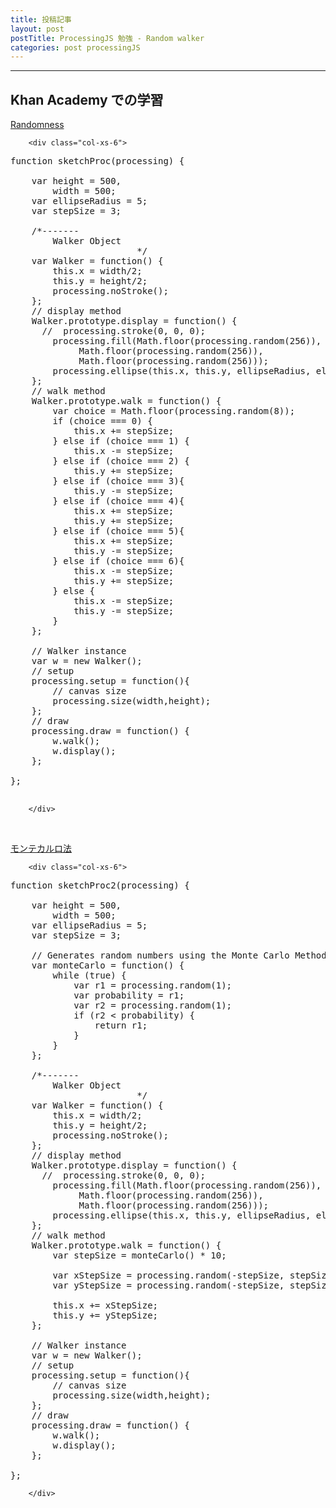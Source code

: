 ```yaml
---
title: 投稿記事
layout: post
postTitle: ProcessingJS 勉強 - Random walker
categories: post processingJS
---
```


-----
## Khan Academy での学習

[Randomness](https://www.khanacademy.org/computing/computer-programming/programming-natural-simulations/programming-randomness/a/random-walks)

<div class="row">
        <div class="col-xs-6">
            <canvas id="canvas1"></canvas>
        </div>    

        <div class="col-xs-6">
<pre>
function sketchProc(processing) {
 
    var height = 500,
        width = 500;
    var ellipseRadius = 5;
    var stepSize = 3;    

    /*-------
        Walker Object
                        */
    var Walker = function() {
        this.x = width/2;
        this.y = height/2;
        processing.noStroke();
    };
    // display method                 
    Walker.prototype.display = function() {
      //  processing.stroke(0, 0, 0);
        processing.fill(Math.floor(processing.random(256)),
             Math.floor(processing.random(256)),
             Math.floor(processing.random(256)));
        processing.ellipse(this.x, this.y, ellipseRadius, ellipseRadius);
    };
    // walk method 
    Walker.prototype.walk = function() {
        var choice = Math.floor(processing.random(8));
        if (choice === 0) {
            this.x += stepSize;
        } else if (choice === 1) {
            this.x -= stepSize;
        } else if (choice === 2) {
            this.y += stepSize;
        } else if (choice === 3){
            this.y -= stepSize;
        } else if (choice === 4){
            this.x += stepSize;
            this.y += stepSize;
        } else if (choice === 5){
            this.x += stepSize;
            this.y -= stepSize;
        } else if (choice === 6){
            this.x -= stepSize;
            this.y += stepSize;
        } else {
            this.x -= stepSize;
            this.y -= stepSize;
        } 
    };

    // Walker instance
    var w = new Walker();
    // setup
    processing.setup = function(){
        // canvas size 
        processing.size(width,height);
    };    
    // draw
    processing.draw = function() {
        w.walk();
        w.display();
    };
  
};  

</pre> 
        </div>
</div>
<br>

[モンテカルロ法](https://www.khanacademy.org/computing/computer-programming/programming-natural-simulations/programming-randomness/a/custom-distribution-of-random-numbers)

<div class="row">
        <div class="col-xs-6">
            <canvas id="canvas2"></canvas>
        </div>    

        <div class="col-xs-6">
<pre>
function sketchProc2(processing) {
 
    var height = 500,
        width = 500;
    var ellipseRadius = 5;
    var stepSize = 3;   
    
    // Generates random numbers using the Monte Carlo Method
    var monteCarlo = function() {
        while (true) {
            var r1 = processing.random(1);
            var probability = r1;
            var r2 = processing.random(1);
            if (r2 < probability) {
                return r1;
            }
        }
    };

    /*-------
        Walker Object
                        */
    var Walker = function() {
        this.x = width/2;
        this.y = height/2;
        processing.noStroke();
    };
    // display method                 
    Walker.prototype.display = function() {
      //  processing.stroke(0, 0, 0);
        processing.fill(Math.floor(processing.random(256)),
             Math.floor(processing.random(256)),
             Math.floor(processing.random(256)));
        processing.ellipse(this.x, this.y, ellipseRadius, ellipseRadius);
    };
    // walk method 
    Walker.prototype.walk = function() {
        var stepSize = monteCarlo() * 10;
 
        var xStepSize = processing.random(-stepSize, stepSize);
        var yStepSize = processing.random(-stepSize, stepSize);
  
        this.x += xStepSize;
        this.y += yStepSize;
    };

    // Walker instance
    var w = new Walker();
    // setup
    processing.setup = function(){
        // canvas size 
        processing.size(width,height);
    };    
    // draw
    processing.draw = function() {
        w.walk();
        w.display();
    };
  
};
</pre> 
        </div>
</div>

<script src="//code.jquery.com/jquery-1.11.3.js"></script>
<script src="{{site.url}}/js/processing.min.js" charset="utf-8"></script>
<script src="https://cdn.rawgit.com/google/code-prettify/master/loader/run_prettify.js?skin=sons-of-obsidian"></script>
<script type="text/javascript">
var $window = $(window)
  // make code pretty
  $('pre').addClass('prettyprint');
  $('pre').css({"background":"#111",
	  	           "font-size":"1.05em",
		                "border":"0px"}
		            );
  $('code').css({"font-size":"1.05em","color":"#f00"});

function sketchProc(processing) {
 
    var height = 500,
        width = 500;
    var ellipseRadius = 5;
    var stepSize = 3;    

    /*-------
        Walker Object
                        */
    var Walker = function() {
        this.x = width/2;
        this.y = height/2;
        processing.noStroke();
    };
    // display method                 
    Walker.prototype.display = function() {
      //  processing.stroke(0, 0, 0);
        processing.fill(Math.floor(processing.random(256)),
             Math.floor(processing.random(256)),
             Math.floor(processing.random(256)));
        processing.ellipse(this.x, this.y, ellipseRadius, ellipseRadius);
    };
    // walk method 
    Walker.prototype.walk = function() {
        var choice = Math.floor(processing.random(8));
        if (choice === 0) {
            this.x += stepSize;
        } else if (choice === 1) {
            this.x -= stepSize;
        } else if (choice === 2) {
            this.y += stepSize;
        } else if (choice === 3){
            this.y -= stepSize;
        } else if (choice === 4){
            this.x += stepSize;
            this.y += stepSize;
        } else if (choice === 5){
            this.x += stepSize;
            this.y -= stepSize;
        } else if (choice === 6){
            this.x -= stepSize;
            this.y += stepSize;
        } else {
            this.x -= stepSize;
            this.y -= stepSize;
        } 
    };

    // Walker instance
    var w = new Walker();
    // setup
    processing.setup = function(){
        // canvas size 
        processing.size(width,height);
    };    
    // draw
    processing.draw = function() {
        w.walk();
        w.display();
    };
  
};  
function sketchProc2(processing) {
 
    var height = 500,
        width = 500;
    var ellipseRadius = 5;
    var stepSize = 3;   
    
    // Generates random numbers using the Monte Carlo Method
    var monteCarlo = function() {
        while (true) {
            var r1 = processing.random(1);
            var probability = r1;
            var r2 = processing.random(1);
            if (r2 < probability) {
                return r1;
            }
        }
    };

    /*-------
        Walker Object
                        */
    var Walker = function() {
        this.x = width/2;
        this.y = height/2;
        processing.noStroke();
    };
    // display method                 
    Walker.prototype.display = function() {
      //  processing.stroke(0, 0, 0);
        processing.fill(Math.floor(processing.random(256)),
             Math.floor(processing.random(256)),
             Math.floor(processing.random(256)));
        processing.ellipse(this.x, this.y, ellipseRadius, ellipseRadius);
    };
    // walk method 
    Walker.prototype.walk = function() {
        var stepSize = monteCarlo() * 10;
 
        var xStepSize = processing.random(-stepSize, stepSize);
        var yStepSize = processing.random(-stepSize, stepSize);
  
        this.x += xStepSize;
        this.y += yStepSize;
    };

    // Walker instance
    var w = new Walker();
    // setup
    processing.setup = function(){
        // canvas size 
        processing.size(width,height);
    };    
    // draw
    processing.draw = function() {
        w.walk();
        w.display();
    };
  
};  

var canvas = document.getElementById("canvas1");
var canvas2 = document.getElementById("canvas2");

// attaching the sketchProc function to the canvas
var p = new Processing(canvas, sketchProc);
var p2 = new Processing(canvas2, sketchProc2);
// p.exit(); to detach it

</script>
